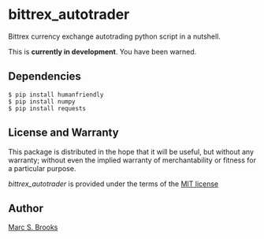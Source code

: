 # bittrex_autotrader

Bittrex currency exchange autotrading python script in a nutshell.

This is **currently in development**. You have been warned.

## Dependencies

    $ pip install humanfriendly
    $ pip install numpy
    $ pip install requests

## License and Warranty

This package is distributed in the hope that it will be useful, but without any warranty; without even the implied warranty of merchantability or fitness for a particular purpose.

_bittrex_autotrader_ is provided under the terms of the [MIT license](http://www.opensource.org/licenses/mit-license.php)

## Author

[Marc S. Brooks](https://github.com/nuxy)
